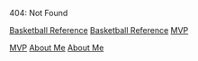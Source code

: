 404: Not Found

[Basketball Reference](https://danieleparimbelli95.github.io/Sales-Forecasting2.html)
[Basketball Reference](https://danieleparimbelli95.github.io/Sales-Forecasting.html)
[MVP](https://danieleparimbelli95.github.io/2019-MVP.html)

<a href="2019-MVP.html" title="">MVP</a>
<a href="Sales-Forecasting2.html" title="">About Me</a>
<a href="Sales-Forecasting.html" title="">About Me</a>
